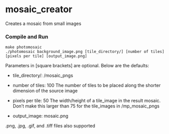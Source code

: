 # mosaic_creator
Creates a mosaic from small images

### Compile and Run
  
```
make photomosaic 
./photomosaic background_image.png [tile_directory/] [number of tiles] [pixels per tile] [output_image.png]
```
  Parameters in [square brackets] are optional. Below are the defaults:

* tile_directory/: /mosaic_pngs
  
* number of tiles: 100
  The number of tiles to be placed along the shorter dimension of the source image

* pixels per tile: 50
  The width/height of a tile_image in the result mosaic. Don’t make this larger than 75 for the tile_images in /mp_mosaic_pngs

* output_image: mosaic.png

.png, .jpg, .gif, and .tiff files also supported
